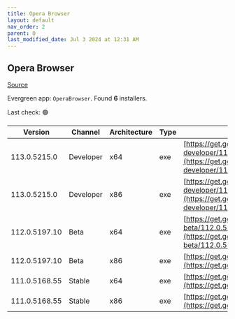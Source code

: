 ```yaml
---
title: Opera Browser
layout: default
nav_order: 2
parent: O
last_modified_date: Jul 3 2024 at 12:31 AM
---
```


## Opera Browser

[Source](https://www.opera.com/browsers/opera)

Evergreen app: `OperaBrowser`. Found **6** installers.

Last check: 🟢

| Version       | Channel   | Architecture | Type | URI                                                                                                                                                                                                                    |
| ------------- | --------- | ------------ | ---- | ---------------------------------------------------------------------------------------------------------------------------------------------------------------------------------------------------------------------- |
| 113.0.5215.0  | Developer | x64          | exe  | [https://get.geo.opera.com/pub/opera-developer/113.0.5215.0/win/Opera_Developer_113.0.5215.0_Setup_x64.exe](https://get.geo.opera.com/pub/opera-developer/113.0.5215.0/win/Opera_Developer_113.0.5215.0_Setup_x64.exe) |
| 113.0.5215.0  | Developer | x86          | exe  | [https://get.geo.opera.com/pub/opera-developer/113.0.5215.0/win/Opera_Developer_113.0.5215.0_Setup.exe](https://get.geo.opera.com/pub/opera-developer/113.0.5215.0/win/Opera_Developer_113.0.5215.0_Setup.exe)         |
| 112.0.5197.10 | Beta      | x64          | exe  | [https://get.geo.opera.com/pub/opera-beta/112.0.5197.10/win/Opera_beta_112.0.5197.10_Setup_x64.exe](https://get.geo.opera.com/pub/opera-beta/112.0.5197.10/win/Opera_beta_112.0.5197.10_Setup_x64.exe)                 |
| 112.0.5197.10 | Beta      | x86          | exe  | [https://get.geo.opera.com/pub/opera-beta/112.0.5197.10/win/Opera_beta_112.0.5197.10_Setup.exe](https://get.geo.opera.com/pub/opera-beta/112.0.5197.10/win/Opera_beta_112.0.5197.10_Setup.exe)                         |
| 111.0.5168.55 | Stable    | x64          | exe  | [https://get.geo.opera.com/pub/opera/desktop/111.0.5168.55/win/Opera_111.0.5168.55_Setup_x64.exe](https://get.geo.opera.com/pub/opera/desktop/111.0.5168.55/win/Opera_111.0.5168.55_Setup_x64.exe)                     |
| 111.0.5168.55 | Stable    | x86          | exe  | [https://get.geo.opera.com/pub/opera/desktop/111.0.5168.55/win/Opera_111.0.5168.55_Setup.exe](https://get.geo.opera.com/pub/opera/desktop/111.0.5168.55/win/Opera_111.0.5168.55_Setup.exe)                             |
